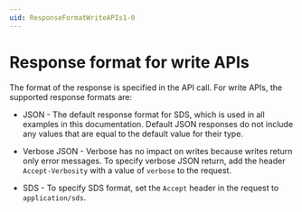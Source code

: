 ```yaml
---
uid: ResponseFormatWriteAPIs1-0
---
```


# Response format for write APIs

The format of the response is specified in the API call. For write APIs, the supported response formats are:

 - JSON - The default response format for SDS, which is used in all examples in this documentation. Default JSON responses do not include any values that are equal to the default value for their type.

 - Verbose JSON - Verbose has no impact on writes because writes return only error messages. To specify verbose JSON return, add the header ``Accept-Verbosity`` with a value of ``verbose`` to the request.

 - SDS - To specify SDS format, set the ``Accept`` header in the request to ``application/sds``.

